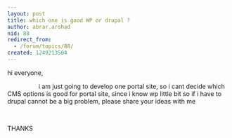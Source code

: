 ```yaml
---
layout: post
title: which one is good WP or drupal ?
author: abrar.arshad
nid: 88
redirect_from:
  - /forum/topics/88/
created: 1249213504
---
```

<p>hi everyone,</p>
<p>&nbsp;&nbsp;&nbsp;&nbsp;&nbsp;&nbsp;&nbsp;&nbsp;&nbsp;&nbsp;&nbsp;&nbsp;&nbsp;&nbsp;&nbsp;&nbsp;&nbsp; i am just going to develop one portal site, so i cant decide which CMS&nbsp;options is good for portal site, since i know wp little bit so if i have to drupal cannot be a big problem, please share your ideas with me</p>
<p>&nbsp;</p>
<p>THANKS</p>
